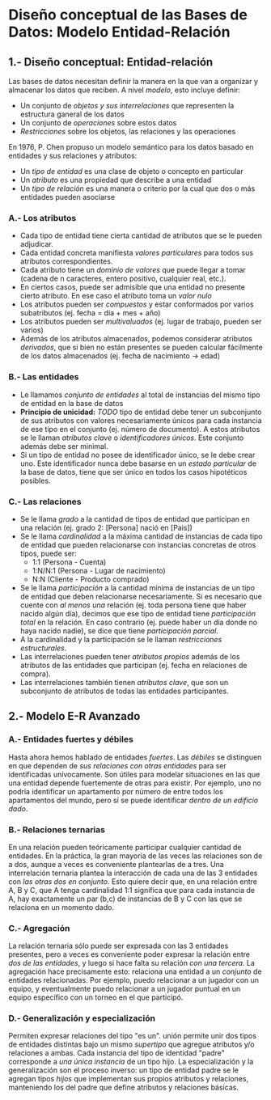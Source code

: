 # Diseño conceptual de las Bases de Datos: Modelo Entidad-Relación

## 1.- Diseño conceptual: Entidad-relación

Las bases de datos necesitan definir la manera en la que van a organizar y almacenar los datos que reciben. A nivel _modelo_, esto incluye definir:

- Un conjunto de _objetos y sus interrelaciones_ que representen la estructura ganeral de los datos
- Un conjunto de _operaciones_ sobre estos datos
- _Restricciones_ sobre los objetos, las relaciones y las operaciones

En 1976, P. Chen propuso un modelo semántico para los datos basado en entidades y sus relaciones y atributos:

- Un _tipo de entidad_ es una clase de objeto o concepto en particular
- Un _atributo_ es una propiedad que describe a una entidad
- Un _tipo de relación_ es una manera o criterio por la cual que dos o más entidades pueden asociarse

### A.- Los atributos

- Cada tipo de entidad tiene cierta cantidad de atributos que se le pueden adjudicar.
- Cada entidad concreta manifiesta _valores particulares_ para todos sus atributos correspondientes.
- Cada atributo tiene un _dominio de valores_ que puede llegar a tomar (cadena de n caracteres, entero positivo, cualquier real, etc.).
- En ciertos casos, puede ser admisible que una entidad no presente cierto atributo. En ese caso el atributo toma un _valor nulo_
- Los atributos pueden ser _compuestos_ y estar conformados por varios subatributos (ej. fecha = día + mes + año)
- Los atributos pueden ser _multivaluados_ (ej. lugar de trabajo, pueden ser varios)
- Además de los atributos almacenados, podemos considerar atributos _derivados_, que si bien no están presentes se pueden calcular fácilmente de los datos almacenados (ej. fecha de nacimiento -> edad)

### B.- Las entidades

- Le llamamos _conjunto de entidades_ al total de instancias del mismo tipo de entidad en la base de datos
- **Principio de unicidad:** _TODO_ tipo de entidad debe tener un subconjunto de sus atributos con valores necesariamente únicos para cada instancia de ese tipo en el conjunto (ej. número de documento). A estos atributos se le llaman _atributos clave_ o _identificadores únicos_. Este conjunto además debe ser minimal.
- Si un tipo de entidad no posee de identificador único, se le debe crear uno. Este identificador nunca debe basarse en un _estado particular_ de la base de datos, tiene que ser único en todos los casos hipotéticos posibles.

### C.- Las relaciones

- Se le llama _grado_ a la cantidad de tipos de entidad que participan en una relación (ej. grado 2: [Persona] nació en [Pais])
- Se le llama _cardinalidad_ a la máxima cantidad de instancias de cada tipo de entidad que pueden relacionarse con instancias concretas de otros tipos, puede ser:
     - 1:1 (Persona - Cuenta)
     - 1:N/N:1 (Persona - Lugar de nacimiento)
     - N:N (Cliente - Producto comprado)
- Se le llama _participación_ a la cantidad mínima de instancias de un tipo de entidad que deben relacionarse necesariamente. Si es necesario que cuente con _al menos una_ relación (ej. toda persona tiene que haber nacido algún día), decimos que ese tipo de entidad tiene _participación total_ en la relación. En caso contrario (ej. puede haber un día donde no haya nacido nadie), se dice que tiene _participación parcial_.
- A la cardinalidad y la participación se le llaman _restricciones estructurales_.
- Las interrelaciones pueden tener _atributos propios_ además de los atributos de las entidades que participan (ej. fecha en relaciones de compra).
- Las interrelaciones también tienen _atributos clave_, que son un subconjunto de atributos de todas las entidades participantes.

## 2.- Modelo E-R Avanzado

### A.- Entidades fuertes y débiles

Hasta ahora hemos hablado de entidades _fuertes_. Las _débiles_ se distinguen en que dependen de _sus relaciones con otras entidades_ para ser identificadas unívocamente. Son útiles para modelar situaciones en las que una entidad depende fuertemente de otras para existir. Por ejemplo, uno no podría identificar un apartamento por número de entre todos los apartamentos del mundo, pero sí se puede identificar _dentro de un edificio dado_.

### B.- Relaciones ternarias

En una relación pueden teóricamente participar cualquier cantidad de entidades. En la práctica, la gran mayoría de las veces las relaciones son de a dos, aunque a veces es conveniente plantearlas de a tres. Una interrelación ternaria plantea la interacción de cada una de las 3 entidades con _las otras dos en conjunto_. Esto quiere decir que, en una relación entre A, B y C, que A tenga cardinalidad 1:1 significa que para cada instancia de A, hay exactamente un par (b,c) de instancias de B y C con las que se relaciona en un momento dado.

### C.- Agregación

La relación ternaria sólo puede ser expresada con las 3 entidades presentes, pero a veces es conveniente poder expresar la relación entre _dos de las entidades_, y luego si hace falta su relación _con una tercera_. La agregación hace precisamente esto: relaciona una entidad a un _conjunto_ de entidades relacionadas. Por ejemplo, puedo relacionar a un jugador con un equipo, y eventualmente puedo relacionar a un jugador puntual en un equipo específico con un torneo en el que participó.

### D.- Generalización y especialización

Permiten expresar relaciones del tipo "es un". unión permite unir dos tipos de entidades distintas bajo un mismo _supertipo_ que agregue atributos y/o relaciones a ambas. Cada instancia del tipo de identidad "padre" corresponde a _una única instancia_ de un tipo hijo. La especialización y la generalización son el proceso inverso: un tipo de entidad padre se le agregan tipos _hijos_ que implementan sus propios atributos y relaciones, manteniendo los del padre que define atributos y relaciones básicas.
